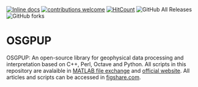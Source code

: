 [![Inline docs](http://inch-ci.org/github/dwyl/hapi-auth-jwt2.svg?branch=master)](http://inch-ci.org/Metkom/OSGPUP/hapi-auth-jwt2)
[![contributions welcome](https://img.shields.io/badge/contributions-welcome-brightgreen.svg?style=flat)](https://github.com/Metkom/OSGPUP/issues)
[![HitCount](http://hits.dwyl.com/Metkom/OSGPUP.svg)](http://hits.dwyl.com/Metkom/OSGPUP)
![GitHub All Releases](https://img.shields.io/github/downloads/Metkom/OSGPUP/total.svg)
![GitHub forks](https://img.shields.io/github/forks/Metkom/OSGPUP.svg?style=social)

# OSGPUP
OSGPUP: An open-source library for geophysical data processing and interpretation based on C++, Perl, Octave and Python. 
All scripts in this repository are avalaible in [MATLAB file exchange](https://www.mathworks.com/matlabcentral/profile/authors/11048576-komputasi-geofisika) and [official website](https://sites.google.com/site/metkomup/programming). All articles and scripts can be accessed in [figshare.com](https://figshare.com/articles/Komputasi_Geofisika_1_Pemodelan_dan_Prosesing_Geofisika_dengan_Octave_Matlab/5950375).


